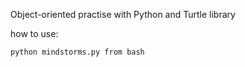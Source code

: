 Object-oriented practise with Python and Turtle library

how to use:

```
python mindstorms.py from bash

```

